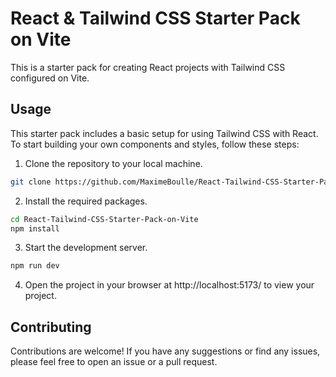 # React & Tailwind CSS Starter Pack on Vite
This is a starter pack for creating React projects with Tailwind CSS configured on Vite. 
## Usage
This starter pack includes a basic setup for using Tailwind CSS with React. To start building your own components and styles, follow these steps:

 1. Clone the repository to your local machine.

```bash
git clone https://github.com/MaximeBoulle/React-Tailwind-CSS-Starter-Pack-on-Vite.git
```
2. Install the required packages.

```bash
cd React-Tailwind-CSS-Starter-Pack-on-Vite
npm install
```
3. Start the development server.

```bash
npm run dev
```
4. Open the project in your browser at http://localhost:5173/ to view your project.

## Contributing
Contributions are welcome! If you have any suggestions or find any issues, please feel free to open an issue or a pull request.
